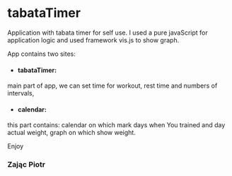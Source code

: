 # tabataTimer
 Application with tabata timer for self use. I used a pure javaScript for application logic and used framework vis.js to show graph.
 
 App contains two sites:
 * #### tabataTimer: 
 main part of app, we can set time for workout, rest time and numbers of intervals,
 * #### calendar:
 this part contains: calendar on which mark days when You trained and day actual weight, graph on which show weight.
 
 Enjoy
 
 ### Zając Piotr